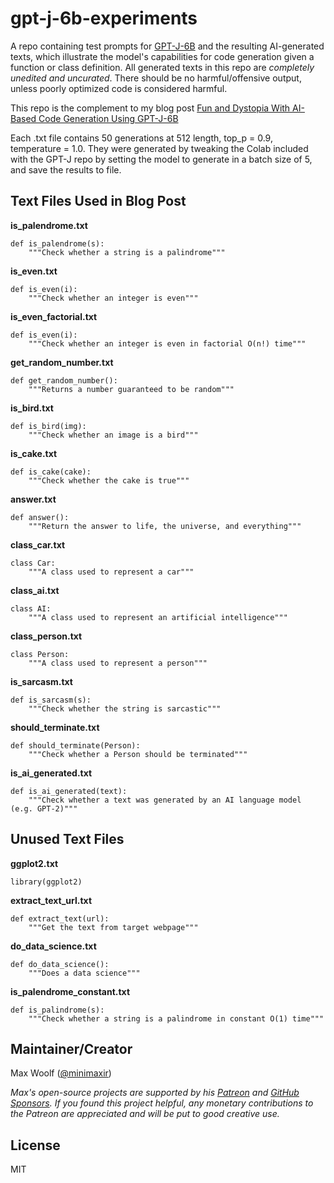 # gpt-j-6b-experiments

A repo containing test prompts for [GPT-J-6B](https://github.com/kingoflolz/mesh-transformer-jax) and the resulting AI-generated texts, which illustrate the model's capabilities for code generation given a function or class definition. All generated texts in this repo are _completely unedited and uncurated_. There should be no harmful/offensive output, unless poorly optimized code is considered harmful.

This repo is the complement to my blog post [Fun and Dystopia With AI-Based Code Generation Using GPT-J-6B](https://minimaxir.com/2021/06/gpt-j-6b/)

Each .txt file contains 50 generations at 512 length, top_p = 0.9, temperature = 1.0. They were generated by tweaking the Colab included with the GPT-J repo by setting the model to generate in a batch size of 5, and save the results to file.

## Text Files Used in Blog Post

**is_palendrome.txt**

```
def is_palendrome(s):
    """Check whether a string is a palindrome"""
```

**is_even.txt**

```
def is_even(i):
    """Check whether an integer is even"""
```

**is_even_factorial.txt**

```
def is_even(i):
    """Check whether an integer is even in factorial O(n!) time"""
```

**get_random_number.txt**

```
def get_random_number():
    """Returns a number guaranteed to be random"""
```

**is_bird.txt**

```
def is_bird(img):
    """Check whether an image is a bird"""
```

**is_cake.txt**

```
def is_cake(cake):
    """Check whether the cake is true"""
```

**answer.txt**

```
def answer():
    """Return the answer to life, the universe, and everything"""
```

**class_car.txt**

```
class Car:
    """A class used to represent a car"""
```

**class_ai.txt**

```
class AI:
    """A class used to represent an artificial intelligence"""
```

**class_person.txt**

```
class Person:
    """A class used to represent a person"""
```

**is_sarcasm.txt**

```
def is_sarcasm(s):
    """Check whether the string is sarcastic"""
```

**should_terminate.txt**

```
def should_terminate(Person):
    """Check whether a Person should be terminated"""
```

**is_ai_generated.txt**

```
def is_ai_generated(text):
    """Check whether a text was generated by an AI language model (e.g. GPT-2)"""
```

## Unused Text Files

**ggplot2.txt**

```
library(ggplot2)
```

**extract_text_url.txt**

```
def extract_text(url):
    """Get the text from target webpage"""
```

**do_data_science.txt**

```
def do_data_science():
    """Does a data science"""
```

**is_palendrome_constant.txt**

```
def is_palindrome(s):
    """Check whether a string is a palindrome in constant O(1) time"""
```

## Maintainer/Creator

Max Woolf ([@minimaxir](https://minimaxir.com))

_Max's open-source projects are supported by his [Patreon](https://www.patreon.com/minimaxir) and [GitHub Sponsors](https://github.com/sponsors/minimaxir). If you found this project helpful, any monetary contributions to the Patreon are appreciated and will be put to good creative use._

## License

MIT
